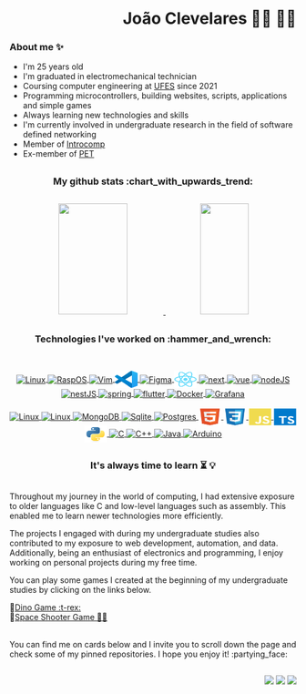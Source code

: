 <h1 align="right"> João Clevelares 👨‍🎓 👨‍💻</h1>

### About me :sparkles:

 - I'm 25 years old
 - I'm graduated in electromechanical technician
 - Coursing computer engineering at [UFES](https://www.ufes.br) since 2021
 - Programming microcontrollers, building websites, scripts, applications and simple games
 - Always learning new technologies and skills
 - I'm currently involved in undergraduate research in the field of software defined networking
 - Member of [Introcomp](https://introcomp.pet.inf.ufes.br/)
 - Ex-member of [PET](https://pet.inf.ufes.br/)
 
 ##
 
 <div align="center">
  <h3> My github stats :chart_with_upwards_trend: </h3>
 </div>
 
 ##
 
<div align="center">
  <a href="https://github.com/vortex2jm">
  <img width="49%" height="195px" src="https://github-readme-stats.vercel.app/api?username=vortex2jm&show_icons=true&include_all_commits=true&count_private=true&hide_border=true&title_color=00bfbf&icon_color=00bfbf&text_color=c9d1d9&bg_color=ffffff00"/> 
  <img width="41%" height="195px" src="https://github-readme-stats.vercel.app/api/top-langs/?username=vortex2jm&layout=compact&langs_count=8&hide_border=true&title_color=00bfbf&text_color=00bfbf&bg_color=ffffff00" />
<a/>
</div>

##

<div align="center">
  <h3>Technologies I've worked on :hammer_and_wrench:</h3>
</div>

##

<div style="display: inline_block" align="center"><br>
  
  <a href="https://github.com/vortex2jm" target="_blank">
  <img align="center" alt="Linux" height="30" width="40" src="https://cdn.jsdelivr.net/gh/devicons/devicon/icons/linux/linux-original.svg">
  <a/>

  <a href="https://github.com/vortex2jm" target="_blank">
  <img align="center" alt="RaspOS" height="30" width="40" src="https://cdn.jsdelivr.net/gh/devicons/devicon/icons/raspberrypi/raspberrypi-original.svg">
  <a/>
  
  <a href="https://github.com/vortex2jm" target="_blank">
  <img align="center" alt="Vim" height="30" width="40" src="https://cdn.jsdelivr.net/gh/devicons/devicon/icons/vim/vim-original.svg">
  <a/>
  
  <a href="https://github.com/vortex2jm" target="_blank">
  <img align="center" alt="Vscode" height="30" width="40" src="https://raw.githubusercontent.com/devicons/devicon/master/icons/vscode/vscode-original.svg">
  <a/>
  
  <a href="https://github.com/vortex2jm" target="_blank">
  <img align="center" alt="Figma" height="30" width="40" src="https://cdn.jsdelivr.net/gh/devicons/devicon/icons/figma/figma-original.svg">
  <a/>
  
  <a href="https://github.com/vortex2jm" target="_blank">
  <img align="center" alt="React" height="30" width="40" src="https://raw.githubusercontent.com/devicons/devicon/master/icons/react/react-original.svg">
  <a/>
  
  <a href="https://github.com/vortex2jm" target="_blank">
  <img align="center" alt="next" height="30" width="40" src="https://cdn.jsdelivr.net/gh/devicons/devicon/icons/nextjs/nextjs-original.svg" />
  <a/>
  
  <a href="https://github.com/vortex2jm" target="_blank">
  <img align="center" alt="vue" height="30" width="40" src="https://cdn.jsdelivr.net/gh/devicons/devicon/icons/vuejs/vuejs-original.svg" />
  <a/>
  
  <a href="https://github.com/vortex2jm" target="_blank">
  <img align="center" alt="nodeJS" height="30" width="40" src="https://cdn.jsdelivr.net/gh/devicons/devicon/icons/nodejs/nodejs-original.svg" />
  <a/>
  
  <a href="https://github.com/vortex2jm" target="_blank">
  <img align="center" alt="nestJS" height="30" width="40" src="https://cdn.jsdelivr.net/gh/devicons/devicon/icons/nestjs/nestjs-plain.svg" />
  <a/>
  
  <a href="https://github.com/vortex2jm" target="_blank">
  <img align="center" alt="spring" height="30" width="40" src="https://cdn.jsdelivr.net/gh/devicons/devicon/icons/spring/spring-original.svg" />
  </a>
  
  <a href="https://github.com/vortex2jm" target="_blank">
  <img align="center" alt="flutter" height="30" width="40" src="https://cdn.jsdelivr.net/gh/devicons/devicon/icons/flutter/flutter-original.svg" />
  <a/>
  
  <a href="https://github.com/vortex2jm" target="_blank">
  <img align="center" alt="Docker" height="30" width="40" src="https://cdn.jsdelivr.net/gh/devicons/devicon/icons/docker/docker-original-wordmark.svg">
  <a/>

  <a href="https://github.com/vortex2jm" target="_blank">
  <img align="center" alt="Grafana" height="30" width="40" src="https://cdn.jsdelivr.net/gh/devicons/devicon/icons/grafana/grafana-original.svg">
  <a/>
   
</div>
<br>
<div style="display: inline_block" align="center">

  <a href="https://github.com/vortex2jm" target="_blank">
  <img align="center" alt="Linux" height="30" width="40" src="https://techstack-generator.vercel.app/graphql-icon.svg">
  <a/>
  
  <a href="https://github.com/vortex2jm" target="_blank">
  <img align="center" alt="Linux" height="30" width="40" src="https://techstack-generator.vercel.app/restapi-icon.svg">
  <a/>
 
  <a href="https://github.com/vortex2jm" target="_blank">
  <img align="center" alt="MongoDB" height="30" width="40" src="https://cdn.jsdelivr.net/gh/devicons/devicon/icons/mongodb/mongodb-original.svg">
  <a/>
  
  <a href="https://github.com/vortex2jm" target="_blank">
  <img align="center" alt="Sqlite" height="30" width="40" src="https://cdn.jsdelivr.net/gh/devicons/devicon/icons/sqlite/sqlite-original.svg">
  <a/>
 
  <a href="https://github.com/vortex2jm" target="_blank">
  <img align="center" alt="Postgres" height="30" width="40" src="https://cdn.jsdelivr.net/gh/devicons/devicon/icons/postgresql/postgresql-original.svg">
  <a/>
  
  <a href="https://github.com/vortex2jm" target="_blank">
  <img align="center" alt="HTML" height="30" width="40" src="https://raw.githubusercontent.com/devicons/devicon/master/icons/html5/html5-original.svg">
  <a/>
  
  <a href="https://github.com/vortex2jm" target="_blank">
  <img align="center" alt="CSS" height="30" width="40" src="https://raw.githubusercontent.com/devicons/devicon/master/icons/css3/css3-original.svg">
  <a/>
  
  <a href="../../../?tab=repositories&q=&type=&language=javascript&sort=" target="_blank">
  <img align="center" alt="Js" height="30" width="40" src="https://raw.githubusercontent.com/devicons/devicon/master/icons/javascript/javascript-plain.svg">
  <a/>
  
  <a href="../../../?tab=repositories&q=&type=&language=typescript&sort=" target="_blank">
  <img align="center" alt="Ts" height="30" width="40" src="https://raw.githubusercontent.com/devicons/devicon/master/icons/typescript/typescript-original.svg">
  <a/>
  
  <a href="../../../?tab=repositories&q=&type=&language=python&sort=" target="_blank">
  <img align="center" alt="Python" height="30" width="40" src="https://raw.githubusercontent.com/devicons/devicon/master/icons/python/python-original.svg">
  <a/>
  
  <a href="../../../?tab=repositories&q=&type=&language=c&sort=" target="_blank">
  <img align="center" alt="C" height="30" width="40" src="https://cdn.jsdelivr.net/gh/devicons/devicon/icons/c/c-original.svg" />
  <a/>
  
  <a href="../../../?tab=repositories&q=&type=&language=c%2B%2B&sort=" target="_blank">
  <img align="center" alt="C++" height="30" width="40" src="https://cdn.jsdelivr.net/gh/devicons/devicon/icons/cplusplus/cplusplus-original.svg" />
  <a/>
  
  <a href="../../../?tab=repositories&q=&type=&language=java&sort=" target="_blank">
  <img align="center" alt="Java" height="30" width="40" src="https://cdn.jsdelivr.net/gh/devicons/devicon/icons/java/java-original.svg" />
  <a/>

  <a href="https://github.com/vortex2jm" target="_blank">
  <img align="center" alt="Arduino" height="30" width="40" src="https://cdn.jsdelivr.net/gh/devicons/devicon/icons/arduino/arduino-original.svg">
  <a/>

  
</div>

##

 <div align="center">
  <h3> It's always time to learn ⏳ 💡 </h3>
 </div>
 
##

<p>
  Throughout my journey in the world of computing, I had extensive exposure to older languages like C and low-level languages such as assembly. This enabled me to learn newer technologies more efficiently.
</p>
<p>
  The projects I engaged with during my undergraduate studies also contributed to my exposure to web development, automation, and data. Additionally, being an enthusiast of electronics and programming, I enjoy working on   personal projects during my free time.
</p> 
<p>
 You can play some games I created at the beginning of my undergraduate studies by clicking on the links below.
</p>

<div style="display: inline_block">
 🔗<a href="https://vortex2jm.github.io/dino-run-game/">Dino Game :t-rex:</a><br>
 🔗<a href="https://vortex2jm.github.io/space-shooter/">Space Shooter Game 🚀👾</a>
</div>
<br>
<p>
 You can find me on cards below and I invite you to scroll down the page and check some of my pinned repositories. I hope you enjoy it! :partying_face: 
</p>

##

<div align="right"> 
   <a href="https://www.instagram.com/joao_p_moura/" target="_blank"><img src="https://img.shields.io/badge/-Instagram-%23E4405F?style=for-the-badge&logo=instagram&logoColor=white" target="_blank"></a>
<!--    <a href="https://github.com/vortex2jm"><img src="https://img.shields.io/badge/facebook-032FDF?style=for-the-badge&logo=facebook"></a> -->
   <a href = "mailto:joaopaulomoura5328@gmail.com"><img src="https://img.shields.io/badge/-Gmail-white?style=for-the-badge&logo=gmail&logoColor=red" target="_blank"></a>
   <a href="https://www.linkedin.com/in/joão-clevelares-287b04279"><img src="https://img.shields.io/badge/Linkedin-blue?style=for-the-badge&logo=linkedin" target="_blank"></a>
<!--    <a href="https://github.com/vortex2jm"><img src="https://img.shields.io/badge/Discord-828BF3?style=for-the-badge&logo=discord&logoColor=white" target="_blank"></a> -->
</div>
